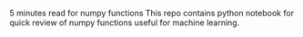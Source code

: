 5 minutes read for numpy functions
This repo contains python notebook for quick review of numpy functions useful for machine learning.
